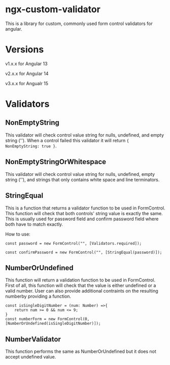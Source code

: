 # ngx-custom-validator
This is a library for custom, commonly used form control validators for angular. 

# Versions
v1.x.x for Angular 13

v2.x.x for Angular 14

v3.x.x for Angualr 15

# Validators
## NonEmptyString
This validator will check control value string for nulls, undefined, and empty string (''). When a control failed this validator it will return `{ NonEmptyString: true }`. 

## NonEmptyStringOrWhitespace
This validator will check control value string for nulls, undefined, empty string (''), and strings that only contains white space and line terminators. 

## StringEqual
This is a function that returns a validator function to be used in FormControl. This function will check that both controls' string value is exactly the same. This is usually used for password field and confirm password field where both have to match exactly. 

How to use: 
```
const password = new FormControl("", [Validators.required]);

const confirmPassword = new FormControl("", [StringEqual(password)]);
```

## NumberOrUndefined
This function will return a validation function to be used in FormControl. First of all, this function will check that the value is either undefined or a valid number. User can also provide additional contraints on the resulting numberby providing a function. 

```
const isSingleDigitNumber = (num: Number) =>{
    return num >= 0 && num <= 9;
}
const numberForm = new FormControl(0, [NumberOrUndefined(isSingleDigitNumber)]);
```

## NumberValidator 
This function performs the same as NumberOrUndefined but it does not accept undefined value. 